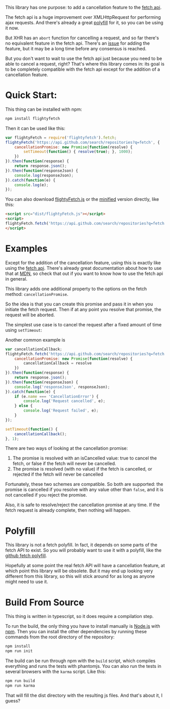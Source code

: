 This library has one purpose: to add a cancellation feature to the [fetch api](https://fetch.spec.whatwg.org/).

The fetch api is a huge improvement over XMLHttpRequest for performing ajax requests.  And there's already a great [polyfill](https://github.com/github/fetch) for it, so you can be using it now.

But XHR has an `abort` function for cancelling a request, and so far there's no equivalent feature in the fetch api.   There's an [issue](https://github.com/whatwg/fetch/issues/27) for adding the feature, but it may be a long time before any consensus is reached.

But you don't want to wait to use the fetch api just because you need to be able to cancel a request, right?  That's where this library comes in: its goal is to be completely compatible with the fetch api except for the addition of a cancellation feature.

Quick Start:
============
This thing can be installed with npm:

```sh
npm install flightyfetch
```

Then it can be used like this:

```javascript
var flightyFetch = require('flightyfetch').fetch;
flightyFetch('https://api.github.com/search/repositories?q=fetch', {
	cancellationPromise: new Promise(function(resolve) {
		setTimeout(function() { resolve(true); }, 1000);
	})
}).then(function(response) { 
	return response.json();
}).then(function(responseJson) {
	console.log(responseJson);
}).catch(function(e) {
	console.log(e);
});
```

You can also download [flightyFetch.js](dist/flightyFetch.js) or the [minified](dist/flightyFetch.min.js) version directly, like this:

```html
<script src="dist/flightyFetch.js"></script>
<script>
flightyFetch.fetch('https://api.github.com/search/repositories?q=fetch');
</script>
```

Examples
========
Except for the addition of the cancellation feature, using this is exactly like using the [fetch api](https://fetch.spec.whatwg.org/).  There's already great documentation about how to use that at [MDN](https://developer.mozilla.org/en-US/docs/Web/API/Fetch_API/Using_Fetch), so check that out if you want to know how to use the fetch api in general.

This library adds one additional property to the options on the fetch method: `cancellationPromise`.  

So the idea is that you can create this promise and pass it in when you initiate the fetch request.  Then if at any point you resolve that promise, the request will be aborted.


The simplest use case is to cancel the request after a fixed amount of time using `setTimeout`:


Another common example is 

```javascript
var cancellationCallback;
flightyFetch.fetch('https://api.github.com/search/repositories?q=fetch', {
	cancellationPromise: new Promise(function(resolve) {
		cancellationCallback = resolve
	})
}).then(function(response) { 
	return response.json();
}).then(function(responseJson) {
	console.log('responseJson', responseJson);
}).catch(function(e) {
	if (e.name === 'CancellationError') {
		console.log('Request cancelled', e);
	} else {
		console.log('Request failed', e);
	}
});

setTimeout(function() { 
	cancellationCallback();
}, 1);
```

There are two ways of looking at the cancellation promise:

1. The promise is resolved with an isCancelled value: true to cancel the fetch, or false if the fetch will never be cancelled.
2. The promise is resolved (with no value) if the fetch is cancelled, or rejected if the fetch will never be cancelled

Fortunately, these two schemes are compatible.  So both are supported: the promise is cancelled if you resolve with any value other than `false`, and it is not cancelled if you reject the promise.

Also, it is safe to resolve/reject the cancellation promise at any time.  If the fetch request is already complete, then nothing will happen.


Polyfill
========
This library is not a fetch polyfill.  In fact, it depends on some parts of the fetch API to exist.  So you will probably want to use it with a polyfill, like the [github fetch polyfill](https://github.com/github/fetch).

Hopefully at some point the real fetch API will have a cancellation feature, at which point this library will be obsolete.  But it may end up looking very different from this library, so this will stick around for as long as anyone might need to use it.


Build From Source
=================
This thing is written in typescript, so it does require a compilation step.  

To run the build, the only thing you have to install manually is [Node.js](https://nodejs.org) with [npm](https://www.npmjs.com/).  Then you can install the other dependencies by running these commands from the root directory of the repository:  

```sh
npm install
npm run init
```

The build can be run through npm with the `build` script, which compiles everything and runs the tests with phantomjs.  You can also run the tests in several browsers with the `karma` script.  Like this:

```sh
npm run build
npm run karma
```

That will fill the dist directory with the resulting js files.  And that's about it, I guess?
